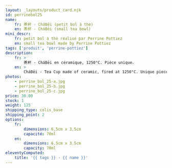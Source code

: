 ```yaml
---
layout: _layouts/product_card.njk
id: perrinebol25
name:
    fr: 茶杯 - CháBēi (petit bol à thé)
    en: 茶杯 - CháBēi (small tea bowl)
mini_descr:
    fr: petit bol à thé réalisé par Perrine Pottiez
    en: small tea bowl made by Perrine Pottiez
tags: ['produit', 'perrine-pottiez']
description: 
    fr: >
        茶杯 - CháBēi en céramique, 1250°C. Pièce unique.
    en: >
        CháBēi - Tea Cup made of ceramic, fired at 1250°C. Unique piece.
photos:
    - perrine_bol_25-a.jpg
    - perrine_bol_25-b.jpg
    - perrine_bol_25-c.jpg
price: 30.00
stock: 1
weight: 125
shipping_type: colis_base
shipping_point: 2
options:
    fr:
        dimensions: 6,5cm x 3,5cm
        capacité: 70ml
    en:
        dimensions: 6.5cm x 3.5cm
        capacity: 70ml
eleventyComputed:
    title: '{{ tags }} - {{ name }}'
---
```

